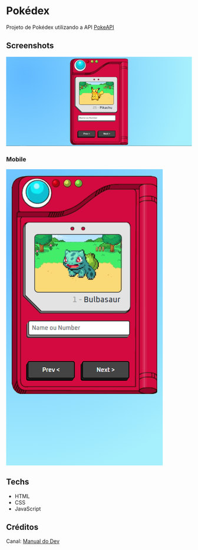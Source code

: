 # Pokédex

Projeto de Pokédex utilizando a API [PokeAPI](https://pokeapi.co/)

## Screenshots

![App Screenshot](./assets/screenshots/print1.PNG)
### Mobile
![App Screenshot](./assets/screenshots/print2.PNG)

## Techs

- HTML
- CSS
- JavaScript

## Créditos
Canal: [Manual do Dev](https://www.youtube.com/c/ManualdoDev)
